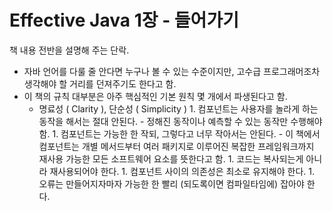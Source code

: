 # Effective Java 1장 - 들어가기

책 내용 전반을 설명해 주는 단락.
- 자바 언어를 다룰 줄 안다면 누구나 볼 수 있는 수준이지만, 고수급 프로그래머조차 생각해야 할 거리를 던져주기도 한다고 함.
- 이 책의 규칙 대부분은 아주 핵심적인 기본 원칙 몇 개에서 파생된다고 함.
  - 명료성 ( Clarity ), 단순성 ( Simplicity )
        1. 컴포넌트는 사용자를 놀라게 하는 동작을 해서는 절대 안된다.
           - 정해진 동작이나 예측할 수 있는 동작만 수행해야 함.
        1. 컴포넌트는 가능한 한 작되, 그렇다고 너무 작아서는 안된다.
            - 이 책에서 컴포넌트는 개별 메서드부터 여러 패키지로 이루어진 복잡한 프레임워크까지 재사용 가능한 모든 소프트웨어 요소를 뜻한다고 함.
        1. 코드는 복사되는게 아니라 재사용되어야 한다.
        1. 컴포넌트 사이의 의존성은 최소로 유지해야 한다.
        1. 오류는 만들어지자마자 가능한 한 빨리 (되도록이면 컴파일타임에) 잡아야 한다.
